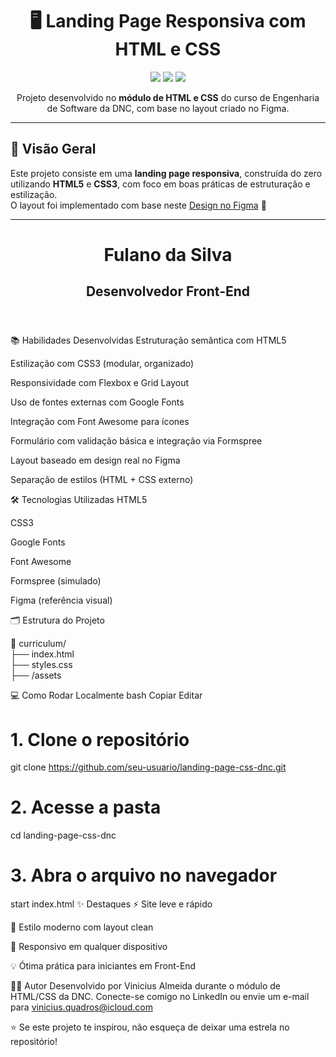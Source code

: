 <h1 align="center">
  🖥️ Landing Page Responsiva com HTML e CSS
</h1>

<p align="center">
  <img src="https://img.shields.io/badge/HTML5-black?style=for-the-badge&logo=html5&logoColor=orange"/>
  <img src="https://img.shields.io/badge/CSS3-black?style=for-the-badge&logo=css3&logoColor=blue"/>
  <img src="https://img.shields.io/badge/Responsivo-darkviolet?style=for-the-badge"/>
</p>

<p align="center">
  Projeto desenvolvido no <strong>módulo de HTML e CSS</strong> do curso de Engenharia de Software da DNC, com base no layout criado no Figma.
</p>

---

## 🧠 Visão Geral

Este projeto consiste em uma **landing page responsiva**, construída do zero utilizando **HTML5** e **CSS3**, com foco em boas práticas de estruturação e estilização.  
O layout foi implementado com base neste [Design no Figma](https://www.figma.com/design/XvZZxpl5zKnMCqGR5PUedf/Landing-Page-UI---Responsividade-com-CSS--DNC-?node-id=0-1) 🎨

---


<!-- Exemplo básico da estrutura -->
<header id="header">
  <div id="nameAndTitle">
    <h1>Fulano da Silva</h1>
    <h2>Desenvolvedor Front-End</h2>
  </div>
</header>

📚 Habilidades Desenvolvidas
Estruturação semântica com HTML5

Estilização com CSS3 (modular, organizado)

Responsividade com Flexbox e Grid Layout

Uso de fontes externas com Google Fonts

Integração com Font Awesome para ícones

Formulário com validação básica e integração via Formspree

Layout baseado em design real no Figma

Separação de estilos (HTML + CSS externo)

🛠️ Tecnologias Utilizadas
HTML5

CSS3

Google Fonts

Font Awesome

Formspree (simulado)

Figma (referência visual)

🗂️ Estrutura do Projeto

📁 curriculum/ <br/>
├── index.html <br/>
├── styles.css <br/>
├── /assets


💻 Como Rodar Localmente
bash
Copiar
Editar
# 1. Clone o repositório
git clone https://github.com/seu-usuario/landing-page-css-dnc.git

# 2. Acesse a pasta
cd landing-page-css-dnc

# 3. Abra o arquivo no navegador
start index.html
✨ Destaques
⚡ Site leve e rápido

💎 Estilo moderno com layout clean

📱 Responsivo em qualquer dispositivo

💡 Ótima prática para iniciantes em Front-End

👨‍💻 Autor
Desenvolvido por Vinicius Almeida durante o módulo de HTML/CSS da DNC.
Conecte-se comigo no LinkedIn ou envie um e-mail para vinicius.quadros@icloud.com

⭐ Se este projeto te inspirou, não esqueça de deixar uma estrela no repositório!
```html
